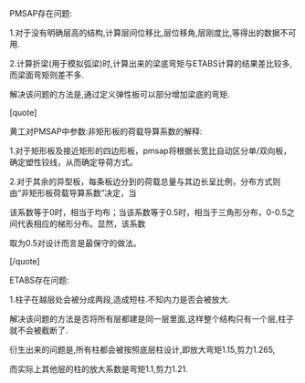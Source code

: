 PMSAP存在问题:

1.对于没有明确层高的结构,计算层间位移比,层位移角,层刚度比,等得出的数据不可用.
2.计算折梁(用于模拟弧梁)时,计算出来的梁底弯矩与ETABS计算的结果差比较多,而梁面弯矩则差不多.
  解决该问题的方法是,通过定义弹性板可以部分增加梁底的弯矩.

[quote]
黄工对PMSAP中参数:非矩形板的荷载导算系数的解释:
1.对于矩形板及接近矩形的四边形板，pmsap将根据长宽比自动区分单/双向板，确定塑性铰线，从而确定导荷方式。

2.对于其余的异型板，每条板边分到的荷载总量与其边长呈比例，分布方式则由“非矩形板荷载导算系数”决定，当
该系数等于0时，相当于均布；当该系数等于0.5时，相当于三角形分布，0-0.5之间代表相应的梯形分布。显然，该系数
取为0.5对设计而言是最保守的做法。
[/quote]

ETABS存在问题:
1.柱子在越层处会被分成两段,造成短柱.不知内力是否会被放大.
  解决该问题的方法是否将所有层都建是同一层里面,这样整个结构只有一个层,柱子就不会被截断了.
  衍生出来的问题是,所有柱都会被按照底层柱设计,即放大弯矩1.15,剪力1.265,
  而实际上其他层的柱的放大系数是弯矩1.1,剪力1.21.